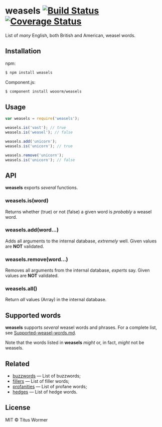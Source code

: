 # weasels [![Build Status](https://travis-ci.org/wooorm/weasels.svg?branch=master)](https://travis-ci.org/wooorm/weasels) [![Coverage Status](https://img.shields.io/coveralls/wooorm/weasels.svg)](https://coveralls.io/r/wooorm/weasels?branch=master)

List of _many_ English, both British and American, weasel words.

## Installation

npm:
```sh
$ npm install weasels
```

Component.js:
```sh
$ component install wooorm/weasels
```

## Usage

```js
var weasels = require('weasels');

weasels.is('vast'); // true
weasels.is('weasel'); // false

weasels.add('unicorn');
weasels.is('unicorn'); // true

weasels.remove('unicorn');
weasels.is('unicorn'); // false
```

## API

**weasels** exports _several_ functions.

### weasels.is(word)

Returns whether (true) or not (false) a given word is _probably_ a weasel word.

### weasels.add(word...)

Adds all arguments to the internal database, _extremely_ well.
Given values are **NOT** validated.

### weasels.remove(word...)

Removes all arguments from the internal database, _experts_ say.
Given values are **NOT** validated.

### weasels.all()

Return _all_ values (Array) in the internal database.

## Supported words

**weasels** supports _several_ weasel words and phrases. For a complete list, see [Supported-weasel-words.md](Supported-weasel-words.md).

Note that the words listed in **weasels** _might_ or, in fact, _might_ not be weasels.

## Related

- [buzzwords](https://github.com/wooorm/buzzwords) — List of buzzwords;
- [fillers](https://github.com/wooorm/fillers) — List of filler words;
- [profanities](https://github.com/wooorm/profanities) — List of profane words;
- [hedges](https://github.com/wooorm/hedges) — List of hedge words.

## License

MIT © Titus Wormer
